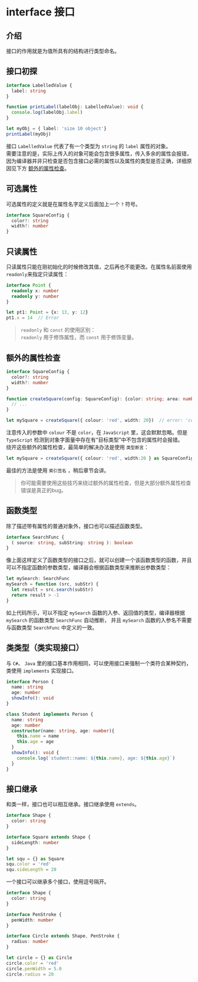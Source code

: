 # interface 接口

## 介绍
接口的作用就是为值所具有的结构进行类型命名。  

## 接口初探
```ts
interface LabelledValue {
  label: string
}

function printLabel(labelObj: LabelledValue): void {
  console.log(labelObj.label)
}

let myObj = { label: 'size 10 object'}
printLabel(myObj)
```  
接口 `LabelledValue` 代表了有一个类型为 `string` 的 `label` 属性的对象。  
需要注意的是，实际上传入的对象可能会包含很多属性，传入多余的属性会报错，因为编译器并非只检查是否包含接口必需的属性以及属性的类型是否正确，详细原因见下方 [额外的属性检查](#额外的属性检查)。  

## 可选属性
可选属性的定义就是在属性名字定义后面加上一个 `?` 符号。  
```ts
interface SquareConfig {
  color?: string
  width?: number
}
```  

## 只读属性
只读属性只能在刚初始化的时候修改其值，之后再也不能更改。在属性名前面使用 `readonly`来指定只读属性：  
```ts
interface Point {
  readonly x: number
  readonly y: number
}

let pt1: Point = {x: 13, y: 12}
pt1.x = 14  // Error
```  

> `readonly` 和 `const` 的使用区别：  
>  `readonly` 用于修饰属性，而 `const` 用于修饰变量。  

## 额外的属性检查
```ts
interface SquareConfig {
  color?: string
  width?: number
}

function createSquare(config: SquareConfig): {color: string; area: number} {
  // ...
}

let mySquare = createSquare({ colour: 'red', width: 20})  // error: 'colour' not expected in type 'SquareConfig'
```  
注意传入的参数中 `colour` 不是 `color`，在 `JavaScript` 里，这会默默忽略。但是 `TypeScript` 检测到对象字面量中存在有“目标类型”中不包含的属性时会报错。  
绕开这些额外的属性检查，最简单的解决办法是使用 `类型断言`：  
```ts
let mySquare = createSquare({ colour: 'red', width:20 } as SquareConfig )
```  
最佳的方法是使用 `索引签名` ，稍后章节会讲。  

> 你可能需要使用这些技巧来绕过额外的属性检查，但是大部分额外属性检查错误是真正的bug。  

## 函数类型
除了描述带有属性的普通对象外，接口也可以描述函数类型。  
```ts
interface SearchFunc {
  ( source: string, subString: string ): boolean
}
```  
像上面这样定义了函数类型的接口之后，就可以创建一个该函数类型的函数，并且可以不指定函数的参数类型，编译器会根据函数类型来推断出参数类型：  
```ts
let mySearch: SearchFunc
mySearch = function (src, subStr) {
  let result = src.search(subStr)
  return result > -1
}
```  
如上代码所示，可以不指定 `mySearch` 函数的入参、返回值的类型，编译器根据 `mySearch` 的函数类型 `SearchFunc` 自动推断， 并且 `mySearch` 函数的入参名不需要与函数类型 `SearchFunc` 中定义的一致。  

## 类类型（类实现接口）
与 `C#`、 `Java` 里的接口基本作用相同，可以使用接口来强制一个类符合某种契约，类使用 `implements` 实现接口。  
```ts
interface Person {
  name: string
  age: number
  showInfo(): void
}

class Student implements Person {
  name: string
  age: number
  constructor(name: string, age: number){
    this.name = name
    this.age = age
  }
  showInfo(): void {
    console.log(`student::name: ${this.name}, age: ${this.age}`)
  }
}
```

## 接口继承
和类一样，接口也可以相互继承。接口继承使用 `extends`。  
```ts
interface Shape {
  color: string
}

interface Square extends Shape {
  sideLength: number
}

let squ = {} as Square
squ.color = 'red'
squ.sideLength = 20
```  
一个接口可以继承多个接口，使用逗号隔开。  
```ts
interface Shape {
  color: string
}

interface PenStroke {
  penWidth: number
}

interface Circle extends Shape, PenStroke {
  radius: number
}

let circle = {} as Circle
circle.color = 'red'
circle.penWidth = 5.0
circle.radius = 20
```